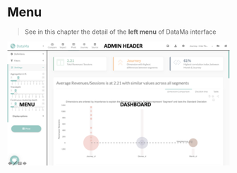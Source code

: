 # Menu

> See in this chapter the detail of the **left menu** of DataMa interface

![menu_pivot](images/pivot3.png)
